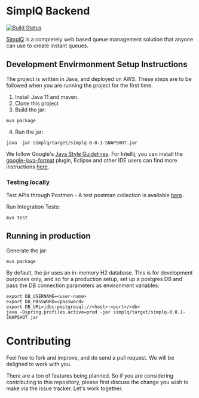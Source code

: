 # SimplQ Backend

[![Build Status](https://travis-ci.org/SimplQ/simplQ-backend.svg?branch=master)](https://travis-ci.org/SimplQ/simplQ-backend)

[SimplQ](https://simplq.me) is a completely web based queue management solution that anyone can use to create instant queues. 

## Development Envirmonment Setup Instructions

The project is written in Java, and deployed on AWS. These steps are to be followed when you are running the project for the first time.

1. Install Java 11 and maven. 
2. Clone this project
3. Build the jar:

```
mvn package
```

4. Run the jar:

```
java -jar simplq/target/simplq-0.0.1-SNAPSHOT.jar 
```

We follow Google's [Java Style Guidelines](https://github.com/google/styleguide). For Intellij, you can install the [google-java-format](https://plugins.jetbrains.com/plugin/8527-google-java-format) plugin, Eclipse and other IDE users can find more instructions [here](https://github.com/google/google-java-format).

### Testing locally

Test APIs through Postman - A test postman collection is available [here](https://www.getpostman.com/collections/252a096a86fc550fb5fb).

Run Integration Tests: 

```
mvn test
```

## Running in production

Generate the jar:
```
mvn package
```

By default, the jar uses an in-memory H2 database. This is for development purposes only, and so for a production setup, set up a postgres DB and pass the DB connection parameters as environment variables:

```
export DB_USERNAME=<user-name>
export DB_PASSWORD=<password>
export DB_URL=jdbc:postgresql://<host>:<port>/<db>
java -Dspring.profiles.active=prod -jar simplq/target/simplq-0.0.1-SNAPSHOT.jar 
```

# Contributing

Feel free to fork and improve, and do send a pull request. We will be delighed to work with you. 

There are a ton of features being planned. So if you are considering contributing to this repository, please first discuss the change you wish to make via the issue tracker. Let's work together.

